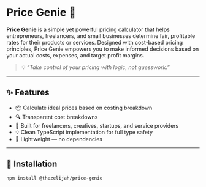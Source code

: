 # Price Genie 🧞

**Price Genie** is a simple yet powerful pricing calculator that helps entrepreneurs, freelancers, and small businesses determine fair, profitable rates for their products or services. Designed with cost-based pricing principles, Price Genie empowers you to make informed decisions based on your actual costs, expenses, and target profit margins.

> 💡 *“Take control of your pricing with logic, not guesswork.”*

---

## ✨ Features

- 📦 Calculate ideal prices based on costing breakdown
- 🔍 Transparent cost breakdowns
- 🧠 Built for freelancers, creatives, startups, and service providers
- 💡 Clean TypeScript implementation for full type safety
- 📁 Lightweight — no dependencies

---

## 🚀 Installation

```bash
npm install @thezelijah/price-genie
